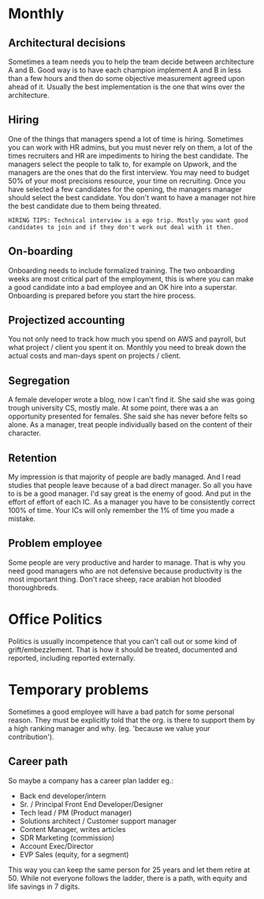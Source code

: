
# Monthly 

## Architectural decisions

Sometimes a team needs you to help the team decide between architecture A and B. Good way is to have each champion implement A and B in less than a few hours and then do some objective measurement agreed upon ahead of it. Usually the best implementation is the one that wins over the architecture.


## Hiring

One of the things that managers spend a lot of time is hiring. Sometimes you can work with HR admins, but you must never rely on them, a lot of the times recruiters and HR are impediments to hiring the best candidate. The managers select the people to talk to, for example on Upwork, and the managers are the ones that do the first interview. You may need to budget 50% of your most precisions resource, your time on recruiting. Once you have selected a few candidates for the opening, the managers manager should select the best candidate. You don't want to have a manager not hire the best candidate due to them being threated. 

    HIRING TIPS: Technical interview is a ego trip. Mostly you want good candidates to join and if they don't work out deal with it then.

## On-boarding

Onboarding needs to include formalized training. The two onboarding weeks are most critical part of the employment, this is where you can make a good candidate into a bad employee and an OK hire into a superstar. Onboarding is prepared before you start the hire process.

## Projectized accounting

You not only need to track how much you spend on AWS and payroll, but what project / client you spent it on. Monthly you need to break down the actual costs and man-days spent on projects / client.

## Segregation

A female developer wrote a blog, now I can't find it. She said she was going trough university CS, mostly male. At some point, there was a an opportunity presented for females. She said she has never before felts so alone. As a manager, treat people individually based on the content of their character.


## Retention

My impression is that majority of people are badly managed. And I read studies that people leave because of a bad direct manager. So all you have to is be a good manager. I'd say great is the enemy of good. And put in the effort of effort of each IC. As a manager you have to be consistently correct 100% of time. Your ICs will only remember the 1% of time you made a mistake. 


## Problem employee

Some people are very productive and harder to manage. That is why you need good managers who are not defensive because productivity is the most important thing. Don't race sheep, race arabian hot blooded thoroughbreds.

# Office Politics

Politics is usually incompetence that you can't call out or some kind of grift/embezzlement. That is how it should be treated, documented and reported, including reported externally. 


# Temporary problems

Sometimes a good employee will have a bad patch for some personal reason. They must be explicitly told that the org. is there to support them by a high ranking manager and why. (eg. 'because we value your contribution').



## Career path

So maybe a company has a career plan ladder eg.:

- Back end developer/intern 
- Sr. / Principal Front End Developer/Designer
- Tech lead / PM (Product manager)
- Solutions architect / Customer support manager
- Content Manager, writes articles
- SDR Marketing (commission)
- Account Exec/Director
- EVP Sales (equity, for a segment)

This way you can keep the same person for 25 years and let them retire at 50.
While not everyone follows the ladder, there is a path, with equity and life savings in 7 digits.

